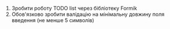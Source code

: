 1. Зробити роботу TODO list через бібліотеку Formik
2. Обов'язково зробити валідацію на мінімальну довжину поля введення (не менше 5 символів)